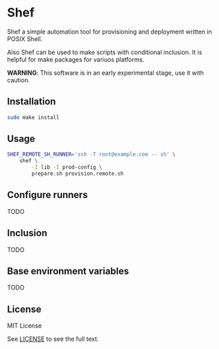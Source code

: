 # Shef

Shef a simple automation tool for provisioning and deployment written in POSIX Shell.

Also Shef can be used to make scripts with conditional inclusion.
It is helpful for make packages for variuos platforms.

**WARNING**: This software is in an early experimental stage, use it with caution.

## Installation

```sh
sudo make install
```

## Usage

```sh
SHEF_REMOTE_SH_RUNNER='ssh -T root@example.com -- sh' \
    shef \
        -I lib -I prod-config \
        prepare.sh provision.remote.sh
```

## Configure runners

TODO

## Inclusion

TODO

## Base environment variables

TODO

## License

MIT License

See [LICENSE](LICENSE) to see the full text.
